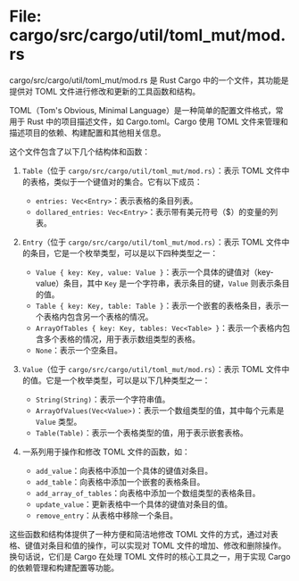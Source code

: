 # File: cargo/src/cargo/util/toml_mut/mod.rs

cargo/src/cargo/util/toml_mut/mod.rs 是 Rust Cargo 中的一个文件，其功能是提供对 TOML 文件进行修改和更新的工具函数和结构。

TOML（Tom's Obvious, Minimal Language）是一种简单的配置文件格式，常用于 Rust 中的项目描述文件，如 Cargo.toml。Cargo 使用 TOML 文件来管理和描述项目的依赖、构建配置和其他相关信息。

这个文件包含了以下几个结构体和函数：

1. `Table`（位于 `cargo/src/cargo/util/toml_mut/mod.rs`）：表示 TOML 文件中的表格，类似于一个键值对的集合。它有以下成员：
   - `entries: Vec<Entry>`：表示表格的条目列表。
   - `dollared_entries: Vec<Entry>`：表示带有美元符号（$）的变量的列表。

2. `Entry`（位于 `cargo/src/cargo/util/toml_mut/mod.rs`）：表示 TOML 文件中的条目，它是一个枚举类型，可以是以下四种类型之一：
   - `Value { key: Key, value: Value }`：表示一个具体的键值对（key-value）条目，其中 `Key` 是一个字符串，表示条目的键，`Value` 则表示条目的值。
   - `Table { key: Key, table: Table }`：表示一个嵌套的表格条目，表示一个表格内包含另一个表格的情况。
   - `ArrayOfTables { key: Key, tables: Vec<Table> }`：表示一个表格内包含多个表格的情况，用于表示数组类型的表格。
   - `None`：表示一个空条目。

3. `Value`（位于 `cargo/src/cargo/util/toml_mut/mod.rs`）：表示 TOML 文件中的值。它是一个枚举类型，可以是以下几种类型之一：
   - `String(String)`：表示一个字符串值。
   - `ArrayOfValues(Vec<Value>)`：表示一个数组类型的值，其中每个元素是 `Value` 类型。
   - `Table(Table)`：表示一个表格类型的值，用于表示嵌套表格。

4. 一系列用于操作和修改 TOML 文件的函数，如：
   - `add_value`：向表格中添加一个具体的键值对条目。
   - `add_table`：向表格中添加一个嵌套的表格条目。
   - `add_array_of_tables`：向表格中添加一个数组类型的表格条目。
   - `update_value`：更新表格中一个具体的键值对条目的值。
   - `remove_entry`：从表格中移除一个条目。

这些函数和结构体提供了一种方便和简洁地修改 TOML 文件的方式，通过对表格、键值对条目和值的操作，可以实现对 TOML 文件的增加、修改和删除操作。换句话说，它们是 Cargo 在处理 TOML 文件时的核心工具之一，用于实现 Cargo 的依赖管理和构建配置等功能。

